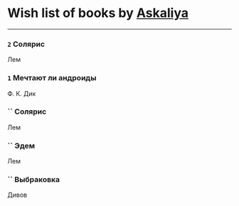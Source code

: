 # Wish list of books by [Askaliya](http://vk.com/id326783541)
---

### `2` Солярис
Лем

### `1` Мечтают ли андроиды
Ф. К. Дик

### `` Солярис
Лем

### `` Эдем
Лем

### `` Выбраковка
Дивов

